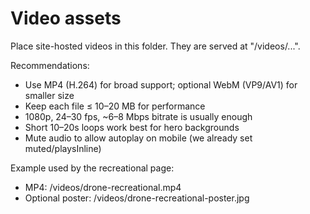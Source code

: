 Video assets
============

Place site-hosted videos in this folder. They are served at "/videos/...".

Recommendations:
- Use MP4 (H.264) for broad support; optional WebM (VP9/AV1) for smaller size
- Keep each file ≤ 10–20 MB for performance
- 1080p, 24–30 fps, ~6–8 Mbps bitrate is usually enough
- Short 10–20s loops work best for hero backgrounds
- Mute audio to allow autoplay on mobile (we already set muted/playsInline)

Example used by the recreational page:
- MP4: /videos/drone-recreational.mp4
- Optional poster: /videos/drone-recreational-poster.jpg


